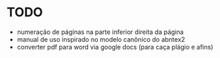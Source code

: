 
# TODO

- numeração de páginas na parte inferior direita da página
- manual de uso inspirado no modelo canônico do abntex2 
- converter pdf para word via google docs (para caça plágio e afins)


